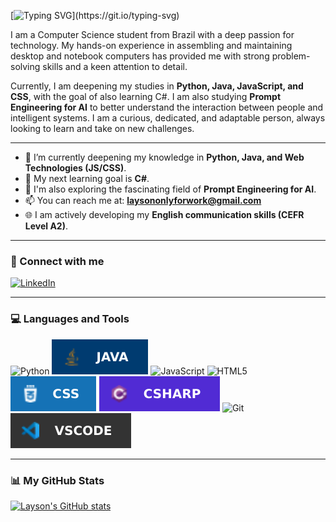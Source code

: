 [![Typing SVG](https://readme-typing-svg.demolab.com?font=Ubuntu&weight=600&size=26&pause=1000&color=347E37&width=435&lines=Hi+there%2C+I'm+Layson!+%F0%9F%91%8B;But+you+can+just+call+me+'Lay')](https://git.io/typing-svg)

I am a Computer Science student from Brazil with a deep passion for technology. My hands-on experience in assembling and maintaining desktop and notebook computers has provided me with strong problem-solving skills and a keen attention to detail.

Currently, I am deepening my studies in **Python, Java, JavaScript, and CSS**, with the goal of also learning C#. I am also studying **Prompt Engineering for AI** to better understand the interaction between people and intelligent systems. I am a curious, dedicated, and adaptable person, always looking to learn and take on new challenges.

---

* 🌱 I’m currently deepening my knowledge in **Python, Java, and Web Technologies (JS/CSS)**.
* 🎯 My next learning goal is **C#**.
* 🤖 I'm also exploring the fascinating field of **Prompt Engineering for AI**.
* 📫 You can reach me at: **laysononlyforwork@gmail.com** 
* 🌐 I am actively developing my **English communication skills (CEFR Level A2)**.

---

### 🔗 Connect with me

[![LinkedIn](https://img.shields.io/badge/LinkedIn-0A66C2?style=for-the-badge&logo=linkedin&logoColor=white)](https://www.linkedin.com/in/laysonv/)

---

### 💻 Languages and Tools

![Python](https://img.shields.io/badge/Python-3776AB?style=for-the-badge&logo=python&logoColor=white) <!--Talvez mudar a cor do icon depois-->
![Java](https://github.com/Layson02/Layson02/blob/main/badge/Java-003B70.svg)
![JavaScript](https://img.shields.io/badge/JavaScript-F7DF1E?style=for-the-badge&logo=javascript&logoColor=black)
![HTML5](https://img.shields.io/badge/HTML5-E34F26?style=for-the-badge&logo=html5&logoColor=white) 
![CSS](badge/CSS-1572B6.svg)
![C#](badge/CSHARP-512BD4.svg)
![Git](https://img.shields.io/badge/Git-F05032?style=for-the-badge&logo=git&logoColor=white)
![VSCode](badge/VScode-333.svg)

---

### 📊 My GitHub Stats

[![Layson's GitHub stats](https://github-readme-stats.vercel.app/api?username=Layson02&show_icons=true&theme=dark&rank_icon=github)](https://github.com/anuraghazra/github-readme-stats)
